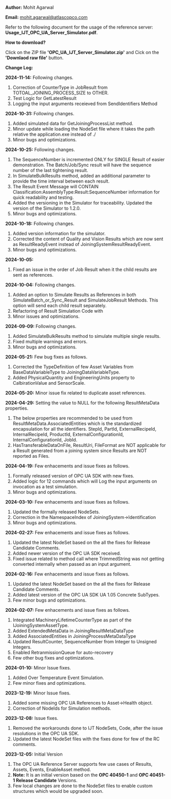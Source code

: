 **Author:** Mohit Agarwal

**Email:** mohit.agarwal@atlascopco.com

Refer to the following document for the usage of the reference server: **Usage_IJT_OPC_UA_Server_Simulator.pdf**.

**How to download?**

Click on the ZIP file **'OPC_UA_IJT_Server_Simulator.zip'** and Cick on the **'Downlaod raw file'** button.

**Change Log:**

**2024-11-14:** Following changes.
1. Correction of CounterType in JobResult from TOTOAL_JOINING_PROCESS_SIZE to OTHER.
2. Test Logic for GetLatestResult
3. Logging the input arguments receieved from SendIdentifiers Method

**2024-10-31:** Following changes.
1. Added simulated data for GetJoiningProcessList method.
2. Minor update while loading the NodeSet file where it takes the path relative the application.exe instead of ./
3. Minor bugs and optimizations.

**2024-10-25:** Following changes.
1. The SequenceNumber is incremented ONLY for SINGLE Result of easier demonstration. The Batch/Job/Sync result will have the sequence number of the last tightening result.
2. In SimulateBulkResults method, added an additional parameter to provide the time interval between each result.
3. The Result Event Message will CONTAIN Classification:AssemblyType:Result:SequenceNumber information for quick readability and testing.
4. Added the versioning in the Simulator for traceability. Updated the version of the Simulator to 1.2.0.
5. Minor bugs and optimizations.

**2024-10-18:** Following changes.
1. Added version information for the simulator.
2. Corrected the content of Quality and Vision Results which are now sent as ResultReadyEvent instead of JoiningSystemResultReadyEvent.
3. Minor bugs and optimizations.

**2024-10-05:** 
1. Fixed an issue in the order of Job Result when it the child results are sent as references.

**2024-10-04:** Following changes.
1. Added an option to Simulate Results as References in both SimulateBatch_or_Sync_Result and SimulateJobResult Methods. This option will send each child result separately.
2. Refactoring of Result Simulation Code with
3. Minor issues and optimizations.

**2024-09-09:** Following changes.
1. Added SimulateBulkResults method to simulate multiple single results.
2. Fixed multiple warnings and errors.
3. Minor bugs and optimizations.

**2024-05-21:** Few bug fixes as follows.
1. Corrected the TypeDefinition of few Asset Variables from BaseDataVariableType to JoiningDataVariableType.
2. Added PhysicalQuantity and EngineeringUnits property to CalbirationValue and SensorScale.

**2024-05-20:** Minor issue fix related to duplicate asset references.

**2024-04-29:** Setting the value to NULL for the following ResultMetaData properties.
1. The below properties are recommended to be used from ResultMetaData.AssociatedEntities which is the standardized encapsulation for all the identifiers.
	StepId, PartId, ExternalRecipeId, InternalRecipeId, ProductId, ExternalConfigurationId, InternalConfigurationId, JobId.
2. HasTransferableDataOnFile, ResultUri, FileFormat are NOT applicable for a Result generated from a joining system since Results are NOT reported as Files.

**2024-04-19:** Few enhacements and issue fixes as follows.
1. Formally released version of OPC UA SDK with new fixes.
2. Added logic for 12 commands which will Log the input arguments on invocation as a test simulation.
3. Minor bugs and optimizations.

**2024-03-10:** Few enhacements and issue fixes as follows.
1. Updated the formally released NodeSets.
2. Correction in the NamespaceIndex of JoiningSystem->Identification
3. Minor bugs and optimizations.

**2024-02-27:** Few enhacements and issue fixes as follows.
1. Updated the latest NodeSet based on the all the fixes for Release Candidate Comments.
2. Added newer version of the OPC UA SDK received.
3. Fixed issue related to method call where TrimmedString was not getting converted internally when passed as an input argument.

**2024-02-16:** Few enhacements and issue fixes as follows.
1. Updated the latest NodeSet based on the all the fixes for Release Candidate Comments.
2. Added latest version of the OPC UA SDK UA 1.05 Concrete SubTypes.
3. Few minor bugs and optimizations.

**2024-02-07:** Few enhacements and issue fixes as follows.
1.	Integrated MachineryLifetimeCounterType as part of the IJoiningSystemAssetType.
2.	Added ExtendedMetaData in JoiningResultMetaDataType
3.	Added AssociatedEntities in JoiningProcessMetaDataType
4.	Updated ResultCounter, SequenceNumber from Integer to Unsigned Integers.
5.	Enabled RetranmissionQueue for auto-recovery
6.	Few other bug fixes and optimizations.

**2024-01-10:** Minor Issue fixes.
1. Added Over Temperature Event Simulation.
2. Few minor fixes and optimizations.

**2023-12-19:** Minor Issue fixes.
1. Added some missing OPC UA References to Asset->Health object.
2. Correction of NodeIds for Simulation methods.

**2023-12-08:** Issue fixes.
1. Removed the workarounds done to IJT NodeSets, Code, after the issue resolutions in the OPC UA SDK.
2. Updated the latest NodeSet files with the fixes done for few of the RC comments.

**2023-12-05:** Initial Version
1. The OPC UA Reference Server supports few use cases of Results, Assets, Events, EnableAsset method.
2. **Note:** It is an initial version based on the **OPC 40450-1** and **OPC 40451-1 Release Candidate** Versions.
3. Few local changes are done to the NodeSet files to enable custom structures which would be upgraded soon.
